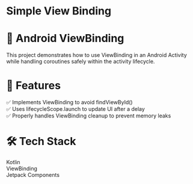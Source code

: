 # Simple View Binding
 
# 📱 Android ViewBinding
This project demonstrates how to use ViewBinding in an Android Activity while handling coroutines safely within the activity lifecycle.

# 🚀 Features
✅ Implements ViewBinding to avoid findViewById()<br>
✅ Uses lifecycleScope.launch to update UI after a delay<br>
✅ Properly handles ViewBinding cleanup to prevent memory leaks<br>

# 🛠️ Tech Stack
Kotlin<br>
ViewBinding<br>
Jetpack Components
